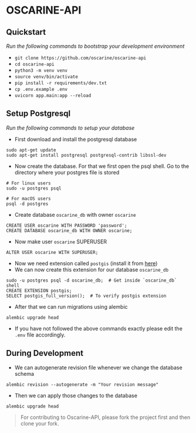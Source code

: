 # OSCARINE-API

## Quickstart
*Run the following commands to bootstrap your development environment*

* `git clone https://github.com/oscarine/oscarine-api`
* `cd oscarine-api`
* `python3 -m venv venv`
* `source venv/bin/activate`
* `pip install -r requirements/dev.txt`
* `cp .env.example .env`
* `uvicorn app.main:app --reload`

## Setup Postgresql
*Run the following commands to setup your database*

* First download and install the postgresql database
```text
sudo apt-get update
sudo apt-get install postgresql postgresql-contrib libssl-dev
```
* Now create the database. For that we first open the psql shell. Go to the directory where your postgres file is stored
```text
# For linux users
sudo -u postgres psql

# For macOS users
psql -d postgres
```
* Create database `oscarine_db` with owner `oscarine`
```text
CREATE USER oscarine WITH PASSWORD 'password';
CREATE DATABASE oscarine_db WITH OWNER oscarine;
```
* Now make user `oscarine` SUPERUSER
```text
ALTER USER oscarine WITH SUPERUSER;
```
* Now we need extension called `postgis` (install it from [here](https://postgis.net/install/))
* We can now create this extension for our database `oscarine_db`
```text
sudo -u postgres psql -d oscarine_db;  # Get inside `oscarine_db` shell
CREATE EXTENSION postgis;
SELECT postgis_full_version();  # To verify postgis extension
```
* After that we can run migrations using alembic
```text
alembic upgrade head
```
* If you have not followed the above commands exactly please edit the `.env` file accordingly. 

## During Development
* We can autogenerate revision file whenever we change the database schema
```text
alembic revision --autogenerate -m "Your revision message"
```
* Then we can apply those changes to the database
```text
alembic upgrade head
```


> For contributing to Oscarine-API, please fork the project first and then clone your fork.